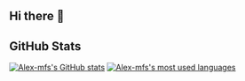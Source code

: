 ## Hi there 👋

<!--
**Alex-mfs/Alex-mfs** is a ✨ _special_ ✨ repository because its `README.md` (this file) appears on your GitHub profile.

Here are some ideas to get you started:

- 🔭 I’m currently working on ...
- 🌱 I’m currently learning ...
- 👯 I’m looking to collaborate on ...
- 🤔 I’m looking for help with ...
- 💬 Ask me about ...
- 📫 How to reach me: ...
- 😄 Pronouns: ...
- ⚡ Fun fact: ...
-->

## GitHub Stats

[![Alex-mfs's GitHub stats](https://github-readme-stats.vercel.app/api?username=Alex-mfs&count_private=true&include_all_commits=true&show_icons=true&hide=issues&hide_border=true&bg_color=00000000&theme=dark)](https://github.com/Alex-mfs?tab=repositories) 
[![Alex-mfs's most used languages](https://github-readme-stats.vercel.app/api/top-langs/?username=Alex-mfs&layout=compact&hide_border=true&bg_color=00000000&theme=dark)](https://github.com/Alex-mfs?tab=repositories)
